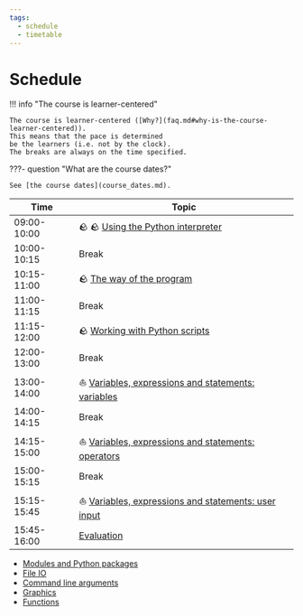 ```yaml
---
tags:
  - schedule
  - timetable
---
```


# Schedule

!!! info "The course is learner-centered"

    The course is learner-centered ([Why?](faq.md#why-is-the-course-learner-centered)).
    This means that the pace is determined
    be the learners (i.e. not by the clock).
    The breaks are always on the time specified.


???- question "What are the course dates?"

    See [the course dates](course_dates.md).

 Time       | Topic
------------|-----------------------------------------------------------------
09:00-10:00 | :rock: :rock: [Using the Python interpreter](sessions/using_the_python_interpreter.md)
10:00-10:15 | Break
10:15-11:00 | :rock: [The way of the program](sessions/the_way_of_the_program.md)
11:00-11:15 | Break
11:15-12:00 | :rock: [Working with Python scripts](sessions/working_with_python_scripts.md)  
12:00-13:00 | Break
13:00-14:00 | :sailboat: [Variables, expressions and statements: variables](sessions/variables_expressions_and_statements_1.md)  
14:00-14:15 | Break
14:15-15:00 | :sailboat: [Variables, expressions and statements: operators](sessions/variables_expressions_and_statements_2.md)  
15:00-15:15 | Break
15:15-15:45 | :sailboat: [Variables, expressions and statements: user input](sessions/variables_expressions_and_statements_3.md)
15:45-16:00 | [Evaluation](evaluation.md)

- [Modules and Python packages](sessions/hello_little_turtles.md)
- [File IO](sessions/files.md)
- [Command line arguments](sessions/command_line_arguments.md)
- [Graphics](sessions/graphics.md)
- [Functions](sessions/functions.md)
